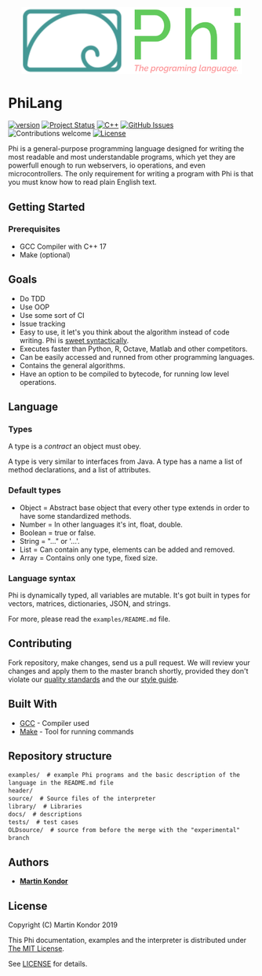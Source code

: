 <p align="center">
  <img src="https://github.com/MartinKondor/PhiLang/blob/master/docs/logo.png" width="450">
</p>

# PhiLang
[![version](https://img.shields.io/badge/version-2019.06-red.svg)](https://github.com/MartinKondor/PhiLang)
[![Project Status](https://img.shields.io/badge/status-prototype-red.svg)](https://github.com/MartinKondor/PhiLang)
[![C++](https://img.shields.io/badge/C++-17-blue.svg)](https://github.com/MartinKondor/WildTetris)
[![GitHub Issues](https://img.shields.io/github/issues/MartinKondor/WildTetris.svg)](https://github.com/MartinKondor/WildTetris/issues)
![Contributions welcome](https://img.shields.io/badge/contributions-welcome-orange.svg)
[![License](https://img.shields.io/badge/license-MIT-green.svg)](https://github.com/MartinKondor/PhiLang/edit/master/LICENSE)

Phi is a general-purpose programming language designed for writing the most readable and most understandable programs, which yet they are powerfull enough to run webservers, io operations, and even microcontrollers. The only requirement for writing a program with Phi is that you must know how to read plain English text.

## Getting Started

### Prerequisites

* GCC Compiler with C++ 17
* Make (optional)

## Goals

* Do TDD
* Use OOP
* Use some sort of CI
* Issue tracking
* Easy to use, it let's you think about the algorithm instead of code writing. Phi is [sweet syntactically](https://en.wikipedia.org/wiki/Syntactic_sugar).
* Executes faster than Python, R, Octave, Matlab and other competitors.
* Can be easily accessed and runned from other programming languages.
* Contains the general algorithms.
* Have an option to be compiled to bytecode, for running low level operations.

## Language

### Types

A type is a _contract_ an object must obey.

A type is very similar to interfaces from Java. A type has a name a list of method declarations, and a list of attributes.

### Default types

* Object = Abstract base object that every other type extends in order to have some standardized methods.
* Number = In other languages it's int, float, double.
* Boolean = true or false.
* String = "..." or '...'.
* List = Can contain any type, elements can be added and removed.
* Array = Contains only one type, fixed size.

### Language syntax

Phi is dynamically typed, all variables are mutable.
It's got built in types for vectors, matrices, dictionaries, JSON, and strings.

For more, please read the `examples/README.md` file.

## Contributing

Fork repository, make changes, send us a pull request. We will review your changes and apply them to the master branch shortly, provided they don't violate our [quality standards](https://github.com/MartinKondor/PhiLang/blob/master/docs/CODE_OF_CONDUCT.md) and the our [style guide](https://github.com/MartinKondor/PhiLang/blob/master/docs/CODE_STYLE_GUIDE.md).

## Built With

* [GCC](https://gcc.gnu.org/) - Compiler used
* [Make](https://www.gnu.org/software/make/) - Tool for running commands

## Repository structure

```
examples/  # example Phi programs and the basic description of the language in the README.md file
header/
source/  # Source files of the interpreter
library/  # Libraries
docs/  # descriptions
tests/  # test cases
OLDsource/  # source from before the merge with the "experimental" branch
```

## Authors

* **[Martin Kondor](https://github.com/MartinKondor)**

## License

Copyright (C) Martin Kondor 2019

This Phi documentation, examples and the interpreter is distributed under [The MIT License](http://www.opensource.org/licenses/MIT).

See [LICENSE](LICENSE) for details.
